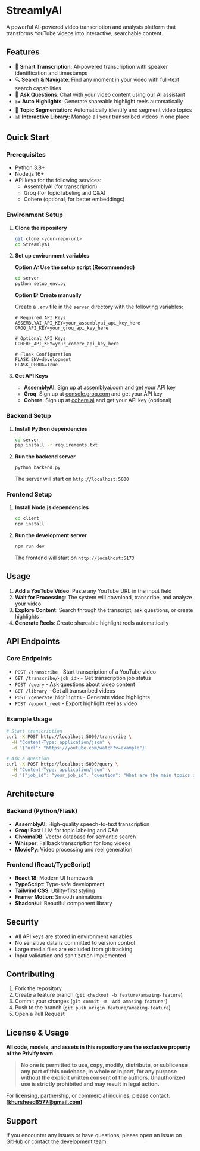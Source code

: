 # StreamlyAI

A powerful AI-powered video transcription and analysis platform that transforms YouTube videos into interactive, searchable content.

## Features

- 🎥 **Smart Transcription**: AI-powered transcription with speaker identification and timestamps
- 🔍 **Search & Navigate**: Find any moment in your video with full-text search capabilities
- 💬 **Ask Questions**: Chat with your video content using our AI assistant
- ✂️ **Auto Highlights**: Generate shareable highlight reels automatically
- 🎯 **Topic Segmentation**: Automatically identify and segment video topics
- 📊 **Interactive Library**: Manage all your transcribed videos in one place

## Quick Start

### Prerequisites

- Python 3.8+
- Node.js 16+
- API keys for the following services:
  - AssemblyAI (for transcription)
  - Groq (for topic labeling and Q&A)
  - Cohere (optional, for better embeddings)

### Environment Setup

1. **Clone the repository**

   ```bash
   git clone <your-repo-url>
   cd StreamlyAI
   ```

2. **Set up environment variables**

   **Option A: Use the setup script (Recommended)**

   ```bash
   cd server
   python setup_env.py
   ```

   **Option B: Create manually**

   Create a `.env` file in the `server` directory with the following variables:

   ```env
   # Required API Keys
   ASSEMBLYAI_API_KEY=your_assemblyai_api_key_here
   GROQ_API_KEY=your_groq_api_key_here

   # Optional API Keys
   COHERE_API_KEY=your_cohere_api_key_here

   # Flask Configuration
   FLASK_ENV=development
   FLASK_DEBUG=True
   ```

3. **Get API Keys**

   - **AssemblyAI**: Sign up at [assemblyai.com](https://www.assemblyai.com/) and get your API key
   - **Groq**: Sign up at [console.groq.com](https://console.groq.com/) and get your API key
   - **Cohere**: Sign up at [cohere.ai](https://cohere.ai/) and get your API key (optional)

### Backend Setup

1. **Install Python dependencies**

   ```bash
   cd server
   pip install -r requirements.txt
   ```

2. **Run the backend server**

   ```bash
   python backend.py
   ```

   The server will start on `http://localhost:5000`

### Frontend Setup

1. **Install Node.js dependencies**

   ```bash
   cd client
   npm install
   ```

2. **Run the development server**

   ```bash
   npm run dev
   ```

   The frontend will start on `http://localhost:5173`

## Usage

1. **Add a YouTube Video**: Paste any YouTube URL in the input field
2. **Wait for Processing**: The system will download, transcribe, and analyze your video
3. **Explore Content**: Search through the transcript, ask questions, or create highlights
4. **Generate Reels**: Create shareable highlight reels automatically

## API Endpoints

### Core Endpoints

- `POST /transcribe` - Start transcription of a YouTube video
- `GET /transcribe/<job_id>` - Get transcription job status
- `POST /query` - Ask questions about video content
- `GET /library` - Get all transcribed videos
- `POST /generate_highlights` - Generate video highlights
- `POST /export_reel` - Export highlight reel as video

### Example Usage

```bash
# Start transcription
curl -X POST http://localhost:5000/transcribe \
  -H "Content-Type: application/json" \
  -d '{"url": "https://youtube.com/watch?v=example"}'

# Ask a question
curl -X POST http://localhost:5000/query \
  -H "Content-Type: application/json" \
  -d '{"job_id": "your_job_id", "question": "What are the main topics discussed?"}'
```

## Architecture

### Backend (Python/Flask)

- **AssemblyAI**: High-quality speech-to-text transcription
- **Groq**: Fast LLM for topic labeling and Q&A
- **ChromaDB**: Vector database for semantic search
- **Whisper**: Fallback transcription for long videos
- **MoviePy**: Video processing and reel generation

### Frontend (React/TypeScript)

- **React 18**: Modern UI framework
- **TypeScript**: Type-safe development
- **Tailwind CSS**: Utility-first styling
- **Framer Motion**: Smooth animations
- **Shadcn/ui**: Beautiful component library

## Security

- All API keys are stored in environment variables
- No sensitive data is committed to version control
- Large media files are excluded from git tracking
- Input validation and sanitization implemented

## Contributing

1. Fork the repository
2. Create a feature branch (`git checkout -b feature/amazing-feature`)
3. Commit your changes (`git commit -m 'Add amazing feature'`)
4. Push to the branch (`git push origin feature/amazing-feature`)
5. Open a Pull Request

## License & Usage

**All code, models, and assets in this repository are the exclusive property of the Privify team.**

> **No one is permitted to use, copy, modify, distribute, or sublicense any part of this codebase, in whole or in part, for any purpose without the explicit written consent of the authors. Unauthorized use is strictly prohibited and may result in legal action.**

For licensing, partnership, or commercial inquiries, please contact:  
**[khursheed6577@gmail.com]**

## Support

If you encounter any issues or have questions, please open an issue on GitHub or contact the development team.
